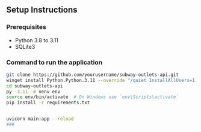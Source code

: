 ## Setup Instructions


### Prerequisites
- Python 3.8 to 3.11 
- SQLite3

### Command to run the application
```bash
git clone https://github.com/yourusername/subway-outlets-api.git
winget install Python.Python.3.11 --override "/quiet InstallAllUsers=1 PrependPath=1 TargetDir=C:\Your\Custom\Path" # If python 3.11 is not in your machine yet
cd subway-outlets-api
py -3.11 -m venv env
source env/bin/activate  # On Windows use `env\Scripts\activate`
pip install -r requirements.txt


uvicorn main:app --reload
###



